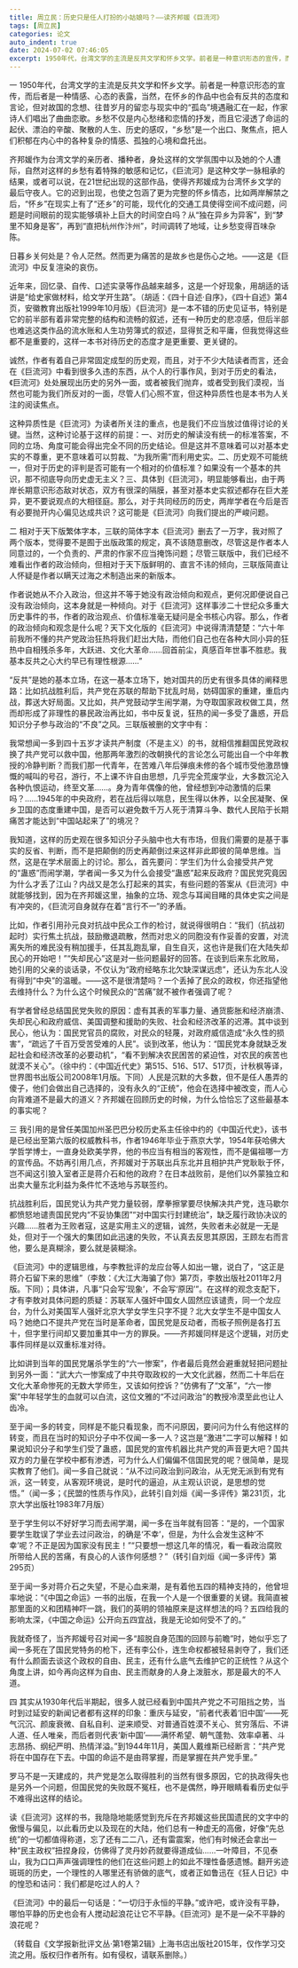 ```yaml
---
title: 周立民：历史只是任人打扮的小姑娘吗？——读齐邦媛《巨流河》
tags: [周立民]
categories: 论文
auto_indent: true
date: 2024-07-02 07:46:05
excerpt: 1950年代，台湾文学的主流是反共文学和怀乡文学。前者是一种意识形态的宣传，而后者是一种情感、心态的表露，当然，在怀乡的作品中也会有反共的态度和言论，但对故国的念想、往昔岁月的留恋与现实中的“孤岛”境遇融汇在一起，作家诗人们唱出了曲曲恋歌。乡愁不仅是内心愁绪和恋情的抒发，而且它浸透了命运的起伏、漂泊的辛酸、聚散的人生、历史的感叹，“乡愁”是一个出口、聚焦点，把人们积郁在内心中的各种复杂的情感、孤独的心境和盘托出。
---
```

一
1950年代，台湾文学的主流是反共文学和怀乡文学。前者是一种意识形态的宣传，而后者是一种情感、心态的表露，当然，在怀乡的作品中也会有反共的态度和言论，但对故国的念想、往昔岁月的留恋与现实中的“孤岛”境遇融汇在一起，作家诗人们唱出了曲曲恋歌。乡愁不仅是内心愁绪和恋情的抒发，而且它浸透了命运的起伏、漂泊的辛酸、聚散的人生、历史的感叹，“乡愁”是一个出口、聚焦点，把人们积郁在内心中的各种复杂的情感、孤独的心境和盘托出。

齐邦媛作为台湾文学的亲历者、播种者，身处这样的文学氛围中以及她的个人遭际，自然对这样的乡愁有着特殊的敏感和记忆，《巨流河》是这种文学一脉相承的结果，或者可以说，在21世纪出现的这部作品，使得齐邦媛成为台湾怀乡文学的最后守夜人。它的迟到出现，也使之包涵了更为完整的怀乡情态，比如两岸解禁之后，“怀乡”在现实上有了“还乡”的可能，现代化的交通工具使得空间不成问题，问题是时间眼前的现实能够填补上巨大的时间空白吗？从“独在异乡为异客”，到“梦里不知身是客”，再到“直把杭州作汴州”，时间调转了地域，让乡愁变得百味杂陈。

日暮乡关何处是？令人茫然。然而更为痛苦的是故乡也是伤心之地。——这是《巨流河》中反复渲染的哀伤。

近年来，回忆录、自传、口述实录等作品越来越多，这是一个好现象，用胡适的话讲是“给史家做材料，给文学开生路”。（胡适：《四十自述·自序》，《四十自述》第4页，安徽教育出版社1999年10月版）《巨流河》是一本不错的历史见证书，特别是它的前半部有着非常完整的结构和流畅的叙述，还有一种历史的悲凉感，但后半部也难逃这类作品的流水账和人生功劳簿式的叙述，显得贫乏和平庸，但我觉得这些都不是重要的，这样一本书对待历史的态度才是更重要、更关键的。

诚然，作者有着自己非常固定成型的历史观，而且，对于不少大陆读者而言，还会在《巨流河》中看到很多久违的东西，从个人的行事作风，到对于历史的看法，《巨流河》处处展现出历史的另外一面，或者被我们抛弃，或者受到我们漠视，当然也可能为我们所反对的一面，尽管人们心照不宣，但这种异质性也是本书为人关注的阅读焦点。

这种异质性是《巨流河》为读者所关注的重点，也是我们不应当放过值得讨论的关键。当然，这种讨论基于这样的前提：一、对历史的解读没有统一的标准答案，不同的立场、角度可能会得出完全不同的历史结论。但是这并不意味着可以对基本史实的不尊重，更不意味着可以剪裁、“为我所需”而利用史实。二、历史观不可能统一，但对于历史的评判是否可能有一个相对的价值标准？如果没有一个基本的共识，那不彻底导向历史虚无主义？三、具体到《巨流河》，明显能够看出，由于两岸长期意识形态敌对状态，双方有很深的隔膜，甚至对基本史实叙述都存在巨大差异，更不要说观点的大相径庭。那么，对于共同经历的历史，两岸学者在今后是否有必要抛开内心偏见达成共识？这可能是《巨流河》向我们提出的严峻问题。

二
相对于天下版繁体字本，三联的简体字本《巨流河》删去了一万字，我对照了两个版本，觉得要不是囿于出版政策的规定，真不该随意删改，尽管这是作者本人同意过的，一个负责的、严肃的作家不应当掩饰问题；尽管三联版中，我们已经不难看出作者的政治倾向，但相对于天下版鲜明的、直言不讳的倾向，三联版简直让人怀疑是作者以瞒天过海之术制造出来的新版本。

作者说她从不介入政治，但这并不等于她没有政治倾向和观点，更何况即便说自己没有政治倾向，这本身就是一种倾向。对于《巨流河》这样事涉二十世纪众多重大历史事件的书，作者的政治观点、价值标准毫无疑问是全书核心内容。那么，作者的政治倾向和观念是什么呢？天下文化版的《巨流河》中说得清清楚楚：“六十年前我所不懂的共产党政治狂热将我们赶出大陆，而他们自己也在各种大同小异的狂热中自相残杀多年，大跃进、文化大革命……回首前尘，真感百年世事不胜悲。我基本反共之心大约早已有理性根源……”

“反共”是她的基本立场，在这一基本立场下，她对国共的历史有很多具体的阐释思路：比如抗战胜利后，共产党在苏联的帮助下扰乱时局，妨碍国家的重建，重启内战，葬送大好局面。又比如，共产党鼓动学生闹学潮，为夺取国家政权做工具，然而却形成了非理性的暴民政治再比如，书中反复说，狂热的闻一多受了蛊惑，开启知识分子参与政治的“不良”之风。三联版被删的文字中有：

我常想闻一多到四十五岁才读共产制度（不是主义）的书，就相信推翻国民党政权换了共产党可以救中国，他那两年激烈的改朝换代的言论怎么可能出自一个中年教授的冷静判断？而我们那一代青年，在苦难八年后弹痕未修的各个城市受他激昂慷慨的喊叫的号召，游行，不上课不许自由思想，几乎完全荒废学业，大多数沉沦入各种仇恨运动，终至文革……。身为青年偶像的他，曾经想到冲动激情的后果吗？……1945年的中央政府，若在战后得以喘息，民生得以休养，以全民凝聚、保乡卫国的态度重建中国，是否可以避免数千万人死于清算斗争、数代人民陷于长期痛苦才能达到“中国站起来了”的境况？

我知道，这样的历史观在很多知识分子头脑中也大有市场，但我们需要的是基于事实的反省、判断，而不是把颠倒的历史再颠倒过来这样非此即彼的简单思维。当然，这是在学术层面上的讨论。那么，首先要问：学生们为什么会接受共产党的“蛊惑”而闹学潮，学者闻一多又为什么会接受“蛊惑”起来反政府？国民党究竟因为什么才丢了江山？内战又是怎么打起来的其实，有些问题的答案从《巨流河》中就能够找到，因为在齐邦媛这里，抽象的立场、观念与耳闻目睹的具体史实之间是有冲突的，《巨流河自身就存在着“言行不一”的矛盾。

比如，作者引用孙元良对抗战中民众工作的检讨，就说得很明白：“我们（抗战初起时）实行焦土抗战，鼓励撤退疏散，然而对忠义的同胞没有作妥善的安置，对流离失所的难民没有稍加援手，任其乱跑乱窜，自生自灭，这也许是我们在大陆失却民心的开始吧！”“失却民心”这是对一些问题最好的回答。在谈到后来东北败局，她引用的父亲的谈话录，不仅认为“政府经略东北欠缺深谋远虑”，还认为东北人没有得到“中央”的温暖。——这不是很清楚吗？一个丢掉了民众的政权，你还指望他去维持什么？为什么这个时候民众的“苦痛”就不被作者强调了呢？

有学者曾经总结国民党失败的原因：虚有其表的军事力量、通货膨胀和经济崩溃、失却民心和政府威信、美国调整和援助的失败、社会和经济改革的迟滞。其中谈到民心，他认为：国民党官员的腐败，对民众的轻蔑，对政府威信造成“永久性的损害”，“疏远了千百万受苦受难的人民”。谈到改革，他认为：“国民党本身就缺乏发起社会和经济改革的必要动机”，“看不到解决农民困苦的紧迫性，对农民的疾苦也就漠不关心”。（徐中约：《中国近代史》第515、516、517、517页，计秋枫等译，世界图书出版公司2008年1月版。下同）人民是沉默的大多数，但不是任人愚弄的傻子，他们会做出自己选择的，没有永久的“正统”，他会在选择中被改变，而人心向背难道不是最大的道义？齐邦媛在回顾历史的时候，为什么恰恰忘了这些最基本的事实呢？

三
我引用的是曾任美国加州圣巴巴分校历史系主任徐中约的《中国近代史》，该书是已经出至第六版的权威教科书，作者1946年毕业于燕京大学，1954年获哈佛大学哲学博士，一直身处欧美学界，他的书应当有相当的客观性，而不是偏祖哪一方的宣传品。不妨再引用几点，齐邦媛对于苏联出兵东北并且相护共产党耿耿于怀，岂不闻这引狼入室者正是蒋介石和他的政府？在日本战败前，是他们以外蒙独立和出卖大量东北利益为条件忙不迭地与苏联签约。

抗战胜利后，国民党认为共产党力量较弱，摩拳擦掌要尽快解决共产党，连马歇尔都愤怒地谴责国民党内“不妥协集团”“对中国实行封建统治”，缺乏履行政协决议的兴趣……胜者为王败者寇，这是实用主义的逻辑，诚然，失败者未必就是一无是处，但对于一个强大的集团如此迅速的失败，不认真去反思其原因，王顾左右而言他，要么是真糊涂，要么就是装糊涂。

《巨流河》中的逻辑思维，与李教批评的龙应台等人如出一辙，说白了，“这正是蒋介石留下来的思维”（李敖：《大江大海骗了你》第7页，李敖出版社2011年2月版。下同）；具体讲，凡事“只会写‘现象’，不会写‘原因’”。在这样的观念支配下，才有李敖对具体问题的质疑：苏联军人强奸中国女人固然应该谴责，同一个龙应台，为什么对美国军人强奸北京大学女学生只字不提？北大女学生不是中国女人吗？她绝口不提共产党在当时是革命者，国民党是反动者，而板子照例是各打五十，但字里行间却又要加重其中一方的罪戾。——齐邦媛同样是这个逻辑，对历史事件同样是以双重标准对待。

比如讲到当年的国民党屠杀学生的“六一惨案”，作者最后竟然会避重就轻把问题扯到另外一面：“武大六一惨案成了中共夺取政权的一大文化武器，然而二十年后在文化大革命惨死的无数大学师生，又该如何控诉？”仿佛有了“文革”，“六一惨案”中年轻学生的血就可以白流，这位文雅的“不过问政治”的教授冷漠至此也让人齿冷。

至于闻一多的转变，同样是不能只看现象，而不问原因，要问问为什么有他这样的转变，而且在当时的知识分子中不仅闻一多一人？这岂是“激进”二字可以解释！如果说知识分子和学生们受了蛊惑，国民党的宣传机器比共产党的声音更大吧？国共双方的力量在学校中都有渗透，可为什么人们偏偏不信国民党的呢？很简单，是现实教育了他们。闻一多自己就说：“从不过问政治到问政治，从无党无派到有党有派，这一转变，从客观环境说，是时代的逼迫，从主观认识说，是思想的觉悟。”（闻一多；《民盟的性质与作风》，此转引自刘烜《闻一多评传》第231页，北京大学出版社1983年7月版）

至于学生何以不好好学习而去闹学潮，闻一多在当年就有回答：“是的，一个国家要学生耽误了学业去过问政治，的确是‘不幸’，但是，为什么会发生这种‘不幸’呢？不正是因为国家没有民主！”“只要想一想这几年的情况，看一看政治腐败所带给人民的苦痛，有良心的人该作何感想？”（转引自刘烜《闻一多评传》第295页）

至于闻一多对蒋介石之失望，不是心血来潮，是有着他五四的精神支持的，他曾坦率地说：“《中国之命运》一书的出版，在我一个人是一个很重要的关键。我简直被那里面的义和团精神吓一跳，我们的英明的领袖原来是这样想法的吗？五四给我的影响太深，《中国之命运》公开向五四宜战，我是无论如何受不了的。”

我就奇怪了，当齐邦媛号召对闻一多“超脱自身范围的回顾与前瞻”时，她似乎忘了闻一多死在了国民党特务的枪下，还有李公仆，连生命权都被轻易剥夺了，我们还有什么颜面去谈这个政权的自由、民主，还有什么底气去维护它的正统性？从这个角度上讲，如今再向这样为自由、民主而献身的人身上泼脏水，那是最大的不人道。

四
其实从1930年代后半期起，很多人就已经看到中国共产党之不可阻挡之势，当时到过延安的新闻记者都有这样的印象：重庆与延安，“前者代表着‘旧中国’——死气沉沉、颜废衰微、自私自利、逆来顺受、对普通百姓漠不关心、贫穷落后、不讲人道、任人唯亲，而后者则代表‘新中国’——满怀希望、朝气蓬勃、效率卓著、斗志昂扬、纲纪严明、热情洋溢。”到1944年11月，美国人戴维斯已经断言：“共产党将在中国存在下去。中国的命运不是由蒋掌握，而是掌握在共产党手里。”

罗马不是一天建成的，共产党是怎么取得胜利的当然有很多原因，它的执政得失也是另外一个问题，但国民党的失败既不冤枉，也不是偶然，睁开眼睛看看历史似乎不难得出这样的结论。

读《巨流河》这样的书，我隐隐地能感觉到充斥在齐邦媛这些民国遗民的文字中的傲慢与偏见，以此看历史以及现在的大陆，他们总有一种虚无的高傲，好像“先总统”的一切都值得称道，忘了还有二二八，还有雷震案，他们有时候还会拿出一种“民主政权”扭捏身段，仿佛得了灵丹妙药就要得道成仙……一叶障目，不见泰山，我为口口声声强调理性的他们在这些问题上的如此不理性备感遗憾。翻开劣迹斑斑的历史，一个理性的人哪里还有骄做的底气，或者正如鲁迅在《狂人日记》中的惶恐和诘问：我们都是吃过人的人？

《巨流河》中的最后一句话是：“一切归于永恒的平静。”或许吧，或许没有平静，哪怕平静的历史也会有人搅动起浪花让它不平静。《巨流河》是不是一朵不平静的浪花呢？

（转载自《文学报新批评文丛·第1卷第2辑》上海书店出版社2015年，仅作学习交流之用。版权归作者所有。如有侵权，请联系删除。）
